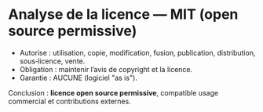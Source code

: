 # Analyse de la licence — MIT (open source permissive)

- Autorise : utilisation, copie, modification, fusion, publication, distribution, sous‑licence, vente.
- Obligation : maintenir l’avis de copyright et la licence.
- Garantie : AUCUNE (logiciel "as is").

Conclusion : **licence open source permissive**, compatible usage commercial et contributions externes.
